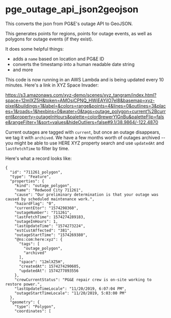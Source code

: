 # pge_outage_api_json2geojson

This converts the json from PG&E's outage API to GeoJSON.

This generates points for regions, points for outage events, as well as polygons for outage events (if they exist).

It does some helpful things:

- adds a `name` based on location and PG&E ID
- converts the timestamp into a human readable date string
- and more

This code is now running in an AWS Lambda and is being updated every 10 minutes. Here's a link in XYZ Space Invader:

https://s3.amazonaws.com/xyz-demo/scenes/xyz_tangram/index.html?space=12mlXZ5H&token=AMOsiCPNQ_HWiEAYilO7el8&basemap=xyz-pixel&buildings=1&label=&colors=range&points=4&lines=0&outlines=3&places=1&roads=1&hexbins=0&water=0&tags=outage_polygon+current%2Bcurrent&property=outageInHours&palette=colorBrewerYlGnBu&paletteFlip=false&rangeFilter=1&sort=values&hideOutliers=false#9.1/38.9864/-122.4870


Current outages are tagged with `current`, but once an outage disappears, we tag it with `archived`. We have a few months worth of outages archived -- you might be able to use HERE XYZ property search and use `updatedAt` and `lastFetchTime` to filter by time.

Here's what a record looks like:

    {
      "id": "711261_polygon",
      "type": "Feature",
      "properties": {
        "kind": "outage_polygon",
        "name": "Redwood City 711261",
        "cause": "Our preliminary determination is that your outage was caused by scheduled maintenance work.",
        "hazardFlag": "0",
        "currentEtor": "1574298360",
        "outageNumber": "711261",
        "lastFetchTime": 1574274289183,
        "outageInHours": 1,
        "lastUpdateTime": "1574273224",
        "estCustAffected": "381",
        "outageStartTime": "1574269380",
        "@ns:com:here:xyz": {
          "tags": [
            "outage_polygon",
            "archived"
          ],
          "space": "12mlXZ5H",
          "createdAt": 1574274290605,
          "updatedAt": 1574277893556
        },
        "crewCurrentStatus": "PG&E repair crew is on-site working to restore power.",
        "lastUpdateTimeLocale": "11/20/2019, 6:07:04 PM",
        "outageStartTimeLocale": "11/20/2019, 5:03:00 PM"
      },
      "geometry": {
        "type": "Polygon",
        "coordinates": [
